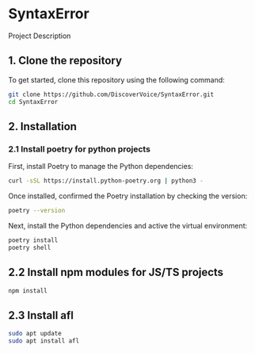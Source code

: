 # SyntaxError

Project Description

## 1. Clone the repository

To get started, clone this repository using the following command:

```bash
git clone https://github.com/DiscoverVoice/SyntaxError.git
cd SyntaxError
```

## 2. Installation

### 2.1 Install poetry for python projects

First, install Poetry to manage the Python dependencies:

```bash
curl -sSL https://install.python-poetry.org | python3 -
```

Once installed, confirmed the Poetry installation by checking the version:

```bash
poetry --version
```

Next, install the Python dependencies and active the virtual environment:

```bash
poetry install
poetry shell
```

## 2.2 Install npm modules for JS/TS projects

```bash
npm install
```

## 2.3 Install afl

```bash
sudo apt update
sudo apt install afl
```
